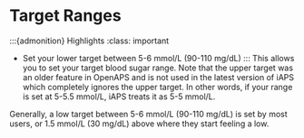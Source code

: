 # Target Ranges
:::{admonition} Highlights
:class: important
- Set your lower target between 5-6 mmol/L (90-110 mg/dL)
:::
This allows you to set your target blood sugar range. Note that the upper target was an older feature in OpenAPS and is not used in the latest version of iAPS which completely ignores the upper target. In other words, if your range is set at 5-5.5 mmol/L, iAPS treats it as 5-5 mmol/L.

Generally, a low target between 5-6 mmol/L (90-110 mg/dL) is set by most users, or 1.5 mmol/L (30 mg/dL) above where they start feeling a low.
